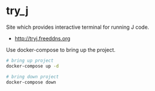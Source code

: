 # try_j

Site which provides interactive terminal for running J code.

* http://tryj.freeddns.org

Use docker-compose to bring up the project.

```bash
# bring up project
docker-compose up -d

# bring down project
docker-compose down
```


